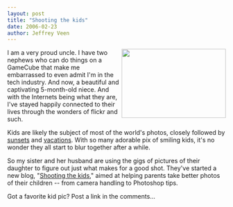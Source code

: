 ```yaml
--- 
layout: post
title: "Shooting the kids"
date: 2006-02-23
author: Jeffrey Veen
---
```

<img src="http://static.flickr.com/25/102627530_b27d54730c_m_d.jpg" style="float:right; margin-left: 6px;" height="159" width="240" />I am a very proud uncle. I have two nephews who can do things on a GameCube that make me embarrassed to even admit I'm in the tech industry. And now, a beautiful and captivating 5-month-old niece. And with the Internets being what they are, I've stayed happily connected to their lives through the wonders of flickr and such. 

Kids are likely the subject of most of the world's photos, closely followed by <a href="http://flickr.com/photos/tags/sunset/clusters/">sunsets</a> and <a href="http://flickr.com/photos/tags/vacation/clusters/">vacations</a>. With so many adorable pix of smiling kids, it's no wonder they all start to blur together after a while. 

So my sister and her husband are using the gigs of pictures of their daughter to figure out just what makes for a good shot. They've started a new blog, "<a href="http://shootingthekids.dpblogs.com">Shooting the kids</a>," aimed at helping parents take better photos of their children -- from camera handling to Photoshop tips. 

Got a favorite kid pic? Post a link in the comments...
&#8203;